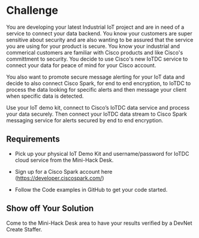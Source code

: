 # Challenge

You are developing your latest Industrial IoT project and are in need of a service to connect your data backend.  You know your customers are super sensitive about security and are also wanting to be assured that the service you are using for your product is secure.  You know your industrial and commerical customers are familiar with Cisco products and like Cisco's committment to security.  You decide to use Cisco's new IoTDC service to connect your data for peace of mind for your Cisco account.  

You also want to promote secure message alerting for your IoT data and decide to also connect Cisco Spark, for end to end encryption, to IoTDC to process the data looking for specific alerts and then message your client when specific data is detected.

Use your IoT demo kit, connect to Cisco’s IoTDC data service and process your data securely.  Then connect your IoTDC data stream to Cisco Spark messaging service for alerts secured by end to end encryption.

## Requirements
* Pick up your physical IoT Demo Kit and username/password for IoTDC cloud service from the Mini-Hack Desk.

* Sign up for a Cisco Spark account here (https://developer.ciscospark.com/)

* Follow the Code examples in GitHub to get your code started.

## Show off Your Solution

Come to the Mini-Hack Desk area to have your results verified by a DevNet Create Staffer.
